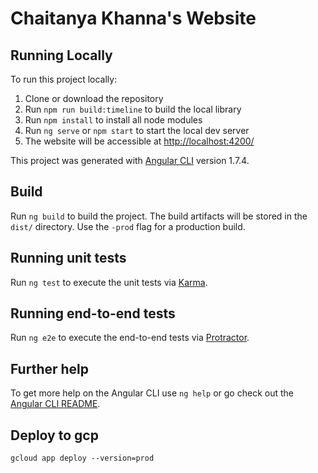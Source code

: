 # Chaitanya Khanna's Website

## Running Locally

To run this project locally:

1. Clone or download the repository
2. Run `npm run build:timeline` to build the local library
3. Run `npm install` to install all node modules
3. Run `ng serve` or `npm start` to start the local dev server
4. The website will be accessible at [http://localhost:4200/](http://localhost:4200/)

This project was generated with [Angular CLI](https://github.com/angular/angular-cli) version 1.7.4.

## Build

Run `ng build` to build the project. The build artifacts will be stored in the `dist/` directory. Use the `-prod` flag for a production build.

## Running unit tests

Run `ng test` to execute the unit tests via [Karma](https://karma-runner.github.io).

## Running end-to-end tests

Run `ng e2e` to execute the end-to-end tests via [Protractor](http://www.protractortest.org/).

## Further help

To get more help on the Angular CLI use `ng help` or go check out the [Angular CLI README](https://github.com/angular/angular-cli/blob/master/README.md).

## Deploy to gcp

`gcloud app deploy --version=prod`